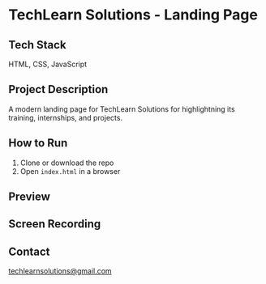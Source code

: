 # TechLearn Solutions - Landing Page

## Tech Stack
HTML, CSS, JavaScript

## Project Description
A modern landing page for TechLearn Solutions for highlightning its training, internships, and projects.

## How to Run
1. Clone or download the repo
2. Open `index.html` in a browser

## Preview

## Screen Recording

## Contact 
techlearnsolutions@gmail.com